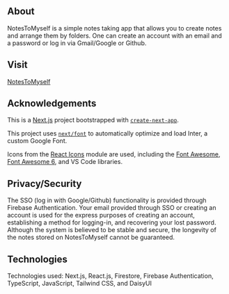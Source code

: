 ## About

NotesToMyself is a simple notes taking app that allows you to create notes and arrange them by folders. One can create an account with an email and a password or log in via Gmail/Google or Github. 

## Visit
[NotesToMyself](https://notes-to-myself-kappa.vercel.app/)


## Acknowledgements

This is a [Next.js](https://nextjs.org/) project bootstrapped with [`create-next-app`](https://github.com/vercel/next.js/tree/canary/packages/create-next-app).

This project uses [`next/font`](https://nextjs.org/docs/basic-features/font-optimization) to automatically optimize and load Inter, a custom Google Font.

Icons from the [React Icons](https://react-icons.github.io/react-icons/) module are used, including the [Font Awesome](https://react-icons.github.io/react-icons/icons/fa/), [Font Awesome 6](https://react-icons.github.io/react-icons/icons/fa6/), and VS Code[](https://react-icons.github.io/react-icons/icons/vsc/) libraries.

## Privacy/Security

The SSO (log in with Google/Github) functionality is provided through Firebase Authentication. Your email provided through SSO or creating an account is used for the express purposes of creating an account, establishing a method for logging-in, and recovering your lost password. Although the system is believed to be stable and secure, the longevity of the notes stored on NotesToMyself cannot be guaranteed. 

## Technologies

Technologies used: Next.js, React.js, Firestore, Firebase Authentication, TypeScript, JavaScript, Tailwind CSS, and DaisyUI 